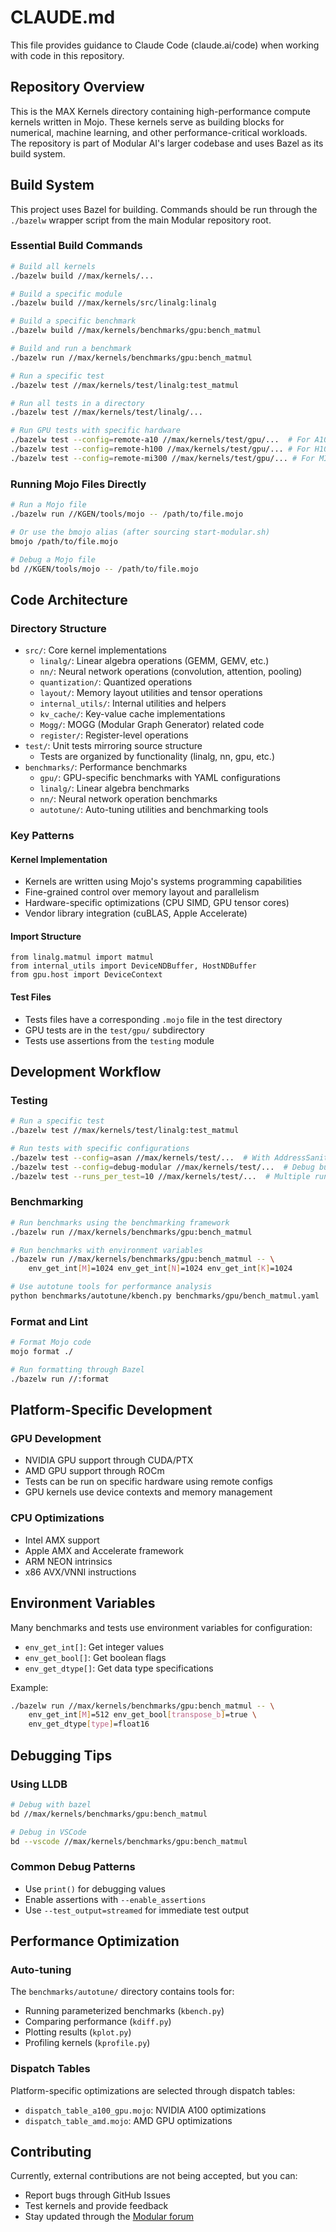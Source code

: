 # CLAUDE.md

This file provides guidance to Claude Code (claude.ai/code) when working with
code in this repository.

## Repository Overview

This is the MAX Kernels directory containing high-performance compute kernels
written in Mojo. These kernels serve as building blocks for numerical, machine
learning, and other performance-critical workloads. The repository is part of
Modular AI's larger codebase and uses Bazel as its build system.

## Build System

This project uses Bazel for building. Commands should be run through the
`./bazelw` wrapper script from the main Modular repository root.

### Essential Build Commands

```bash
# Build all kernels
./bazelw build //max/kernels/...

# Build a specific module
./bazelw build //max/kernels/src/linalg:linalg

# Build a specific benchmark
./bazelw build //max/kernels/benchmarks/gpu:bench_matmul

# Build and run a benchmark
./bazelw run //max/kernels/benchmarks/gpu:bench_matmul

# Run a specific test
./bazelw test //max/kernels/test/linalg:test_matmul

# Run all tests in a directory
./bazelw test //max/kernels/test/linalg/...

# Run GPU tests with specific hardware
./bazelw test --config=remote-a10 //max/kernels/test/gpu/...  # For A10 GPU
./bazelw test --config=remote-h100 //max/kernels/test/gpu/... # For H100 GPU
./bazelw test --config=remote-mi300 //max/kernels/test/gpu/... # For MI300 GPU
```

### Running Mojo Files Directly

```bash
# Run a Mojo file
./bazelw run //KGEN/tools/mojo -- /path/to/file.mojo

# Or use the bmojo alias (after sourcing start-modular.sh)
bmojo /path/to/file.mojo

# Debug a Mojo file
bd //KGEN/tools/mojo -- /path/to/file.mojo
```

## Code Architecture

### Directory Structure

- `src/`: Core kernel implementations
  - `linalg/`: Linear algebra operations (GEMM, GEMV, etc.)
  - `nn/`: Neural network operations (convolution, attention, pooling)
  - `quantization/`: Quantized operations
  - `layout/`: Memory layout utilities and tensor operations
  - `internal_utils/`: Internal utilities and helpers
  - `kv_cache/`: Key-value cache implementations
  - `Mogg/`: MOGG (Modular Graph Generator) related code
  - `register/`: Register-level operations
- `test/`: Unit tests mirroring source structure
  - Tests are organized by functionality (linalg, nn, gpu, etc.)
- `benchmarks/`: Performance benchmarks
  - `gpu/`: GPU-specific benchmarks with YAML configurations
  - `linalg/`: Linear algebra benchmarks
  - `nn/`: Neural network operation benchmarks
  - `autotune/`: Auto-tuning utilities and benchmarking tools

### Key Patterns

#### Kernel Implementation

- Kernels are written using Mojo's systems programming capabilities
- Fine-grained control over memory layout and parallelism
- Hardware-specific optimizations (CPU SIMD, GPU tensor cores)
- Vendor library integration (cuBLAS, Apple Accelerate)

#### Import Structure

```mojo
from linalg.matmul import matmul
from internal_utils import DeviceNDBuffer, HostNDBuffer
from gpu.host import DeviceContext
```

#### Test Files

- Tests files have a corresponding `.mojo` file in the test directory
- GPU tests are in the `test/gpu/` subdirectory
- Tests use assertions from the `testing` module

## Development Workflow

### Testing

```bash
# Run a specific test
./bazelw test //max/kernels/test/linalg:test_matmul

# Run tests with specific configurations
./bazelw test --config=asan //max/kernels/test/...  # With AddressSanitizer
./bazelw test --config=debug-modular //max/kernels/test/...  # Debug build
./bazelw test --runs_per_test=10 //max/kernels/test/...  # Multiple runs
```

### Benchmarking

```bash
# Run benchmarks using the benchmarking framework
./bazelw run //max/kernels/benchmarks/gpu:bench_matmul

# Run benchmarks with environment variables
./bazelw run //max/kernels/benchmarks/gpu:bench_matmul -- \
    env_get_int[M]=1024 env_get_int[N]=1024 env_get_int[K]=1024

# Use autotune tools for performance analysis
python benchmarks/autotune/kbench.py benchmarks/gpu/bench_matmul.yaml
```

### Format and Lint

```bash
# Format Mojo code
mojo format ./

# Run formatting through Bazel
./bazelw run //:format
```

## Platform-Specific Development

### GPU Development

- NVIDIA GPU support through CUDA/PTX
- AMD GPU support through ROCm
- Tests can be run on specific hardware using remote configs
- GPU kernels use device contexts and memory management

### CPU Optimizations

- Intel AMX support
- Apple AMX and Accelerate framework
- ARM NEON intrinsics
- x86 AVX/VNNI instructions

## Environment Variables

Many benchmarks and tests use environment variables for configuration:

- `env_get_int[]`: Get integer values
- `env_get_bool[]`: Get boolean flags  
- `env_get_dtype[]`: Get data type specifications

Example:

```bash
./bazelw run //max/kernels/benchmarks/gpu:bench_matmul -- \
    env_get_int[M]=512 env_get_bool[transpose_b]=true \
    env_get_dtype[type]=float16
```

## Debugging Tips

### Using LLDB

```bash
# Debug with bazel
bd //max/kernels/benchmarks/gpu:bench_matmul

# Debug in VSCode
bd --vscode //max/kernels/benchmarks/gpu:bench_matmul
```

### Common Debug Patterns

- Use `print()` for debugging values
- Enable assertions with `--enable_assertions`
- Use `--test_output=streamed` for immediate test output

## Performance Optimization

### Auto-tuning

The `benchmarks/autotune/` directory contains tools for:

- Running parameterized benchmarks (`kbench.py`)
- Comparing performance (`kdiff.py`)
- Plotting results (`kplot.py`)
- Profiling kernels (`kprofile.py`)

### Dispatch Tables

Platform-specific optimizations are selected through dispatch tables:

- `dispatch_table_a100_gpu.mojo`: NVIDIA A100 optimizations
- `dispatch_table_amd.mojo`: AMD GPU optimizations

## Contributing

Currently, external contributions are not being accepted, but you can:

- Report bugs through GitHub Issues
- Test kernels and provide feedback
- Stay updated through the [Modular forum](https://forum.modular.com/)
